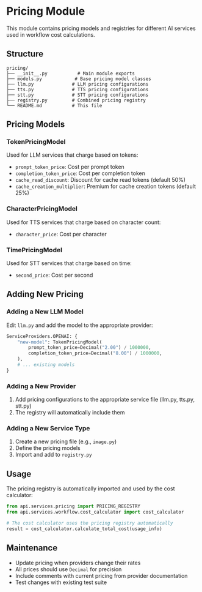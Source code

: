 # Pricing Module

This module contains pricing models and registries for different AI services used in workflow cost calculations.

## Structure

```
pricing/
├── __init__.py           # Main module exports
├── models.py            # Base pricing model classes
├── llm.py              # LLM pricing configurations
├── tts.py              # TTS pricing configurations  
├── stt.py              # STT pricing configurations
├── registry.py         # Combined pricing registry
└── README.md           # This file
```

## Pricing Models

### TokenPricingModel
Used for LLM services that charge based on tokens:
- `prompt_token_price`: Cost per prompt token
- `completion_token_price`: Cost per completion token
- `cache_read_discount`: Discount for cache read tokens (default 50%)
- `cache_creation_multiplier`: Premium for cache creation tokens (default 25%)

### CharacterPricingModel
Used for TTS services that charge based on character count:
- `character_price`: Cost per character

### TimePricingModel
Used for STT services that charge based on time:
- `second_price`: Cost per second

## Adding New Pricing

### Adding a New LLM Model
Edit `llm.py` and add the model to the appropriate provider:

```python
ServiceProviders.OPENAI: {
    "new-model": TokenPricingModel(
        prompt_token_price=Decimal("2.00") / 1000000,
        completion_token_price=Decimal("8.00") / 1000000,
    ),
    # ... existing models
}
```

### Adding a New Provider
1. Add pricing configurations to the appropriate service file (llm.py, tts.py, stt.py)
2. The registry will automatically include them

### Adding a New Service Type
1. Create a new pricing file (e.g., `image.py`)
2. Define the pricing models
3. Import and add to `registry.py`

## Usage

The pricing registry is automatically imported and used by the cost calculator:

```python
from api.services.pricing import PRICING_REGISTRY
from api.services.workflow.cost_calculator import cost_calculator

# The cost calculator uses the pricing registry automatically
result = cost_calculator.calculate_total_cost(usage_info)
```

## Maintenance

- Update pricing when providers change their rates
- All prices should use `Decimal` for precision
- Include comments with current pricing from provider documentation
- Test changes with existing test suite 